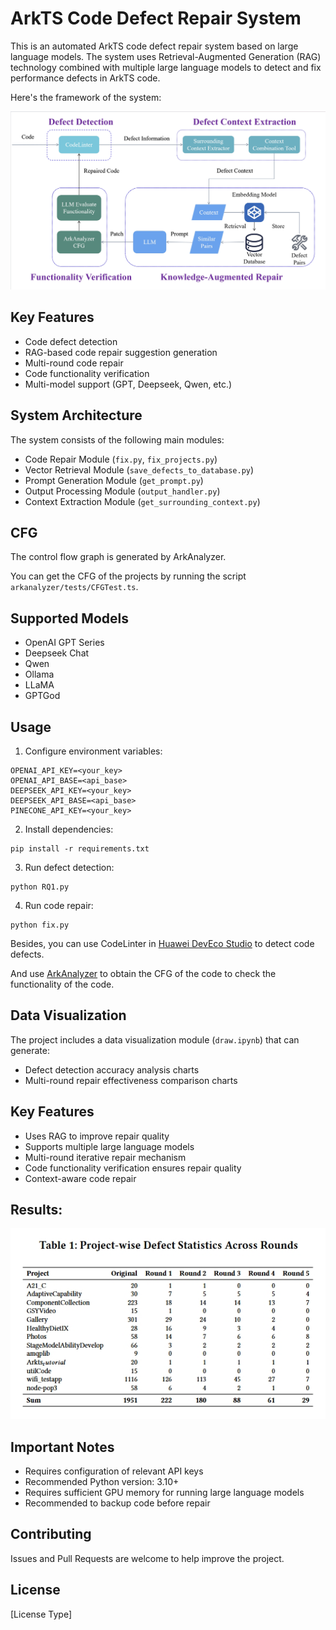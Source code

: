 # ArkTS Code Defect Repair System

This is an automated ArkTS code defect repair system based on large language models. The system uses Retrieval-Augmented Generation (RAG) technology combined with multiple large language models to detect and fix performance defects in ArkTS code.

Here's the framework of the system:

![framework](./fig/framework.png)
## Key Features

- Code defect detection
- RAG-based code repair suggestion generation
- Multi-round code repair
- Code functionality verification
- Multi-model support (GPT, Deepseek, Qwen, etc.)

## System Architecture

The system consists of the following main modules:

- Code Repair Module (`fix.py`, `fix_projects.py`)
- Vector Retrieval Module (`save_defects_to_database.py`)
- Prompt Generation Module (`get_prompt.py`)
- Output Processing Module (`output_handler.py`)
- Context Extraction Module (`get_surrounding_context.py`)

## CFG

The control flow graph is generated by ArkAnalyzer.

You can get the CFG of the projects by running the script `arkanalyzer/tests/CFGTest.ts`.

## Supported Models

- OpenAI GPT Series
- Deepseek Chat
- Qwen
- Ollama
- LLaMA
- GPTGod

## Usage

1. Configure environment variables:
```
OPENAI_API_KEY=<your_key>
OPENAI_API_BASE=<api_base>
DEEPSEEK_API_KEY=<your_key>
DEEPSEEK_API_BASE=<api_base>
PINECONE_API_KEY=<your_key>
```

2. Install dependencies:
```
pip install -r requirements.txt
```

3. Run defect detection:
```
python RQ1.py
```

4. Run code repair:
```
python fix.py
```

Besides, you can use CodeLinter in [Huawei DevEco Studio](https://developer.huawei.com/consumer/cn/deveco-studio/archive/) to detect code defects.

And use [ArkAnalyzer](https://gitee.com/openharmony-sig/arkanalyzer) to obtain the CFG of the code to check the functionality of the code.

## Data Visualization

The project includes a data visualization module (`draw.ipynb`) that can generate:
- Defect detection accuracy analysis charts
- Multi-round repair effectiveness comparison charts

## Key Features

- Uses RAG to improve repair quality
- Supports multiple large language models
- Multi-round iterative repair mechanism
- Code functionality verification ensures repair quality
- Context-aware code repair

## Results:

![results](./fig/results.png)
## Important Notes

- Requires configuration of relevant API keys
- Recommended Python version: 3.10+
- Requires sufficient GPU memory for running large language models
- Recommended to backup code before repair

## Contributing

Issues and Pull Requests are welcome to help improve the project.

## License

[License Type]
